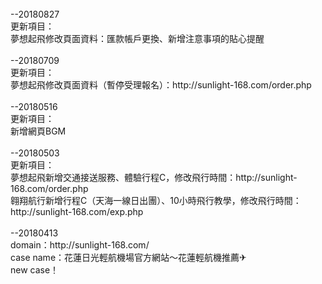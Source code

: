 <br>
--20180827<br>
更新項目：<br>
夢想起飛修改頁面資料：匯款帳戶更換、新增注意事項的貼心提醒<br>
<br>
--20180709<br>
更新項目：<br>
夢想起飛修改頁面資料（暫停受理報名）：http://sunlight-168.com/order.php<br>
<br>
--20180516<br>
更新項目：<br>
新增網頁BGM<br>
<br>
--20180503<br>
更新項目：<br>
夢想起飛新增交通接送服務、體驗行程C，修改飛行時間：http://sunlight-168.com/order.php<br>
翱翔航行新增行程C（天海一線日出團）、10小時飛行教學，修改飛行時間：http://sunlight-168.com/exp.php<br>
<br>
--20180413<br>
domain：http://sunlight-168.com/<br>
case name：花蓮日光輕航機場官方網站～花蓮輕航機推薦✈<br>
new case！
